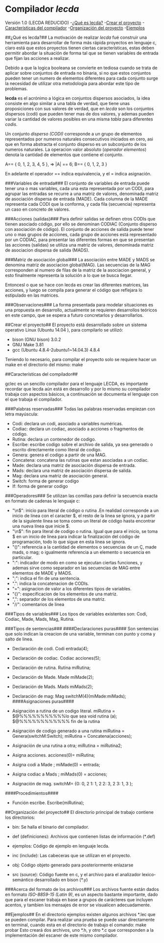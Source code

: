 Compilador _lecda_
==================
Versión  1.0 (LECDA REDUCIDO)
  -[¿Qué es lecda?](#qué-es-lecda)
  -[Crear el proyecto](#crear-el-proyecto)
  -[Características del compilador](#características-del-compilador)
  -[Organización del proyecto](#organización-del-proyecto)
  -[Ejemplos](#ejemplos)
 
##¿Qué es lecda?##
La motivación de realizar _lecda_ fué construir una herramienta para desarrollar de forma más rápida proyectos en lenguaje c, claro está que estos proyectos tienen ciertas características, estas deben permitir abordar la situación de forma tal que se tienen variables de entrada que fijan las acciones a realizar.

Debido a que la logica booleana se convierte en tediosa cuando se trata de aplicar sobre conjuntos de entrada no binaria, si no que estos conjuntos pueden tener un numero de elementos diferentes para cada conjunto surge la necesidad de utilizar otra metodología para abordar este tipo de problemas.

__lecda__ es el acrónimo a lógica en conjuntos dispersos asociados, la idea consiste en algo similar a una tabla de verdad, que tiene unas proposiciones con sus valores de verdad, que en _lecda_ son los conjuntos dispersos \(codi\) que pueden tener mas de dos valores, y ademas pueden variar la cantidad de valores posibles en una misma _tabla_ para diferentes _codis_. 

Un conjunto _disperso (CODI)_ corresponde a un grupo de elementos representados por numeros naturales consecutivos iniciados en cero, asi que en forma abstracta el  conjunto disperso es un subconjunto de los numeros naturales. La operacion valor absoluto \(_operador elementos_\) denota la cantidad de elementos que contiene el conjunto.

A== \{ 0, 1, 2, 3, 4, 5 \}, => |A| == 6;
B== \{ 0, 1, 2, 3 \}

En adelante el operador == indica equivalencia,  y el = indica asignación.

###Variables de entrada###
El conjunto de variables de entrada puede tener una o mas variables, cada una esta representada por un CODI, para agrupar las entradas se recurre a una matriz de  valores, denominada matriz de asociación dispersa de entrada (MADE). Cada columna de la MADE representa cada CODI que la conforma, y cada fila \(secuencia\) representa un caso en concreto de valores.

###Acciones (salidas)###
Para definir salidas se definen otros CODIs que tienen asociado código, por ello se denominan CODIAC (Conjunto disperso con asociación de código). El conjunto de acciones de salida puede tener uno o mas grupos de acciones, cada grupo de acciones está representado por un CODIAC, para presentar las diferentes formas en que se presentan las acciones (salidas) se utiliza una matriz de valores, denominada matriz de asociacion dispersa de salida (MADS).

###Matriz de asociación global###
La asociación entre MADE y MADS se denomina matriz de asociacion global(MAG). Las secuencias de la MAG corresponden al numero de filas de la matriz de la asociacion general, y esto finalmente representa la solución a lo que se busca llegar.

Entoncesl o que se hace con lecda es crear las diferentes matrices, las acciones, y luego se compila para generar el código que reflejara lo estipulado en las matrices.

###Observaciones###
La forma presentada para modelar situaciones es una propuesta en desarrollo, actualmente se requieren desarrollos teóricos en este campo, que se espera a futuro concretarlos y desarrollarlos. 

##Crear el proyecto##
El proyecto está desarrollado sobre un sistema operativo Linux \(Ubuntu 14.04 \), para compilarlo se utilizó:

* bison (GNU bison) 3.0.2
* GNU Make 3.81
* gcc (Ubuntu 4.8.4-2ubuntu1~14.04.3) 4.8.4

Teniendo lo necesario, para compilar el proyecto solo se requiere hacer un make en el directorio del mismo:
		make

##Características del compilador##

gclec es un sencillo compilador para el lenguaje LECDA, es importante recordar que lecda aún está en desarrollo y por lo mismo su compilador trabaja con aspectos básicos, a continuación se documenta el lenguaje con el que trabaja el compilador.

###Palabras reservadas###
Todas las palabras reservadas empiezan con letra mayúscula:
  * Codi: declara un codi, asociado a variables numéricas.
  * Codiac: declara un codiac, asociado a acciones o fragmentos de código.
  * Rutina: declara un contenedor de codigo.
  * Escribe: escribe codigo sobre el archivo de salida, ya sea generado o escrito directamente como literal de codigo.
  * Genera: genera el codigo a partir de una MAG.
  * Concatena: concatena las rutinas que estan asociadas a un codiac.
  * Made: declara una matriz de asociación dispersa de entrada.
  * Mads: declara una matriz de asociación dispersa de salida.
  * Mag: declara una matriz de asociación general.
  * Switch: forma de generar codigo
  * If: forma de generar codigo

###Operadores###
Se utilizan las comillas para definir la secuencia exacta en formato de cadenas le lenguaje c:
  * "\\n$": inicio para literal de código o rutina .En realidad corresponde a un inicio de linea con el caracter $, el resto de la linea se ignora, y a partir de la siguiente línea se toma como un literal de código hasta encontrar una nueva línea que inicie $.
  * "\\n$": fin para literal de codigo o rutina. Igual que para el inicio, se toma $ en un inicio de línea para indicar la finalización del código de programación, todo lo que sigue en esta línea se ignora.
  * "\(\)": referencia a la cantidad de elementos o secuencias de un Ç, made mads, o mag; o igualmente referencia a un elemento o secuencia en particular.
  * ":": indicador de modo en como se ejecutan ciertas funciones, y ademas sirve como separador en las secuencias de MAG entre elementos de MADE y MADS.
  * ";": indica el fin de una sentencia.
  * "\.": indica la concatenacion de CODIs.
  * "=": asignacion de valor a los diferentes tipos de variables.
  * "\{\}": especificacion de los elementos de una matriz.
  * "\,": separador de los elementos de una matriz.
  * "//": comentarios de linea
  

###Tipos de variables###
Los tipos de variables existentes son: Codi, Codiac, Made, Mads, Mag, Rutina.

###Tipos de sentencias###
####Declaraciones puras####
Son sentencias que solo indican la creacion de una variable, terminan con punto y coma y salto de linea.
  * Declaración de codi.
		Codi entrada(4);
  * Declaración de codiac.
		Codiac acciones(5);
  * Declaración de rutina.
		Rutina miRutina;
  * Declaración de Made.
		Made miMade(2);
  * Declaración de Mads.
		Mads miMads(2);
  * Declaración de mag:
		Mag switchM(4)(miMade:miMads);
####Asignaciones puras####
  * Asignación a rutina de un codigo literal. 
		miRutina =
		$@%%%%%%%%%%%lo que sea
		void rutina (a);
		$@%%%%%%%%%%%% fin de la rutina
  * Asignación de codigo generado a una rutina
		miRutina = Genera(switchM:Switch);
		miRutina = Concatena(acciones);
  * Asignación de una rutina a otra;
		miRutina = miRutina2;

  * Asigna acciones.
		acciones(0)= miRutina;
  * Asigna codi a  Made ;
		miMade(0) = entrada;
  * Asigna codiac a Mads ;
		miMads(0) = acciones;
  * Asignación de mag.
		switchM= {0: 0, 2
					1: 1, 2
					2: 3, 2
					3: 1, 3 
					};

####Procedimientos####
* Función escribe.
		Escribe(miRutina);



##Organización del proyecto##
El directorio principal de trabajo contiene los directorios:

* bin: Se halla el binario del compilador.

* def \(definiciones\): Archivos que contienen listas de información (\*.def)

* ejemplos: Código de ejemplo en lenguaje lecda.

* inc \(include\): Las cabeceras que se utilizan en el proyecto.

* obj: Código objeto generado para posteriormente enlazarse
  
* src \(source\): Código fuente en c, y el archivo para el analizador lexico-semántico desarrollado en bison (\*.y) 

###Acerca del formato de los archivos###
Los archivos fuente están dados en formato _ISO-8859-15 (Latin 9)_, es un aspecto bastante importante, dado que para el escaner trabaja en base a grupos de carácteres que incluyen acentos, y tambien los mensajes de error se visualicen adecuadamente.

##Ejemplos##
En el directorio ejemplos existen algunos archivos \*.lec que se pueden compilar. Para realizar una prueba se puede usar directamente en terminal, cuando esta en el directorio de trabajo el comando: 
		make probar
Esto creará dos archivos, uno \*.h, y otro \*.c que corresponden a la implementación del escaner de este mismo compilador.


